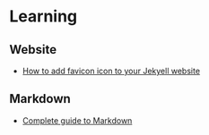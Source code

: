 # Learning


## Website
- [How to add favicon icon to your Jekyell website](https://ptc-it.de/add-favicon-to-mm-jekyll-site/)


## Markdown
- [Complete guide to Markdown](https://github.com/adam-p/markdown-here/wiki/Markdown-Cheatsheet)
